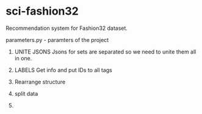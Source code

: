 # sci-fashion32

Recommendation system for Fashion32 dataset.

parameters.py - paramters of the project

1. UNITE JSONS
Jsons for sets are separated so we need to unite them all in one.

2. LABELS
Get info and put IDs to all tags

3. Rearrange structure

4. split data

5. 
